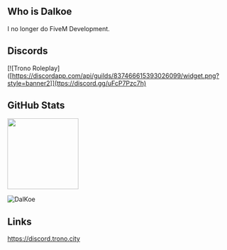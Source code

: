 ## Who is Dalkoe
I no longer do FiveM Development.<br>

## Discords

[![Trono Roleplay]([https://discordapp.com/api/guilds/837466615393026099/widget.png?style=banner2]](ttps://discord.gg/uFcP7Pzc7h)

## GitHub Stats
<p align="left">
  <img height="160rem" src="https://github-readme-stats-eight-theta.vercel.app/api?username=DalKoe&layout=compact&show_icons=true&include_all_commits=true&hide_border=true&count_private=true&title_color=ff64da&icon_color=a960ff&text_color=ffffff&bg_color=291B3E"/>
</p>

<p align="left"> <img src="https://komarev.com/ghpvc/?username=DalKoe&label=Views&color=blue&style=plastic" alt="DalKoe" /> </p>

## Links
https://discord.trono.city
